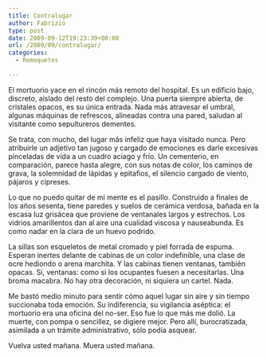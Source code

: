 ```yaml
---
title: Contralugar
author: Fabrizio
type: post
date: 2009-09-12T19:23:39+00:00
url: /2009/09/contralugar/
categories:
  - Remoquetes

---
```

El mortuorio yace en el rincón más remoto del hospital. Es un edificio bajo, discreto, aislado del resto del complejo. Una puerta siempre abierta, de cristales opacos, es su única entrada. Nada más atravesar el umbral, algunas máquinas de refrescos, alineadas contra una pared, saludan al visitante como sepultureros dementes.

Se trata, con mucho, del lugar más infeliz que haya visitado nunca. Pero atribuirle un adjetivo tan jugoso y cargado de emociones es darle excesivas pinceladas de vida a un cuadro aciago y frío. Un cementerio, en comparación, parece hasta alegre, con sus notas de color, los caminos de grava, la solemnidad de lápidas y epitafios, el silencio cargado de viento, pájaros y cipreses.

Lo que no puedo quitar de mi mente es el pasillo. Construido a finales de los años sesenta, tiene paredes y suelos de cerámica verdosa, bañada en la escasa luz grisácea que proviene de ventanales largos y estrechos. Los vidrios amarillentos dan al aire una cualidad viscosa y nauseabunda. Es como nadar en la clara de un huevo podrido.

La sillas son esqueletos de metal cromado y piel forrada de espuma. Esperan inertes delante de cabinas de un color indefinible, una clase de ocre hediondo o arena marchita. Y las cabinas tienen ventanas, también opacas. Sí, ventanas: como si los ocupantes fuesen a necesitarlas. Una broma macabra. No hay otra decoración, ni siquiera un cartel. Nada.

Me bastó medio minuto para sentir cómo aquel lugar sin aire y sin tiempo succionaba toda emoción. Su indiferencia, su vigilancia aséptica: el mortuorio era una oficina del no-ser. Eso fue lo que más me dolió. La muerte, con pompa o sencillez, se digiere mejor. Pero allí, burocratizada, asimilada a un trámite administrativo, sólo podía asquear.

Vuelva usted mañana. Muera usted mañana.